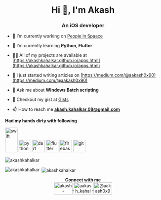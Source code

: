 <h1 align="center">Hi 👋, I'm Akash</h1>

<h3 align="center">An iOS developer</h3>

- 🔭 I’m currently working on [People In Spaace](https://github.com/akashkahalkar/PeopleInSpace)

- 🌱 I’m currently learning **Python, Flutter**

- 👨‍💻 All of my projects are available at [https://akashkahalkar.github.io/apps.html](https://akashkahalkar.github.io/apps.html)

- 📝 I just started writing articles on [https://medium.com/@aakash0x90](https://medium.com/@aakash0x90)

- 💬 Ask me about **Windows Batch scripting**

- 📜 Checkout my gist at [Gists](https://gist.github.com/akashkahalkar)

- 📫 How to reach me **akash.kahalkar.08@gmail.com**

**Had my hands dirty with following**

<p align="left">
  <img src="https://devicons.github.io/devicon/devicon.git/icons/swift/swift-original-wordmark.svg" alt="swift" width="40" height="80"/>
    <img src="https://devicons.github.io/devicon/devicon.git/icons/python/python-original.svg" alt="python" width="40" height="40"/> 
  <img src="https://www.vectorlogo.zone/logos/dartlang/dartlang-icon.svg" alt="dart" width="40" height="40"/>
  <img src="https://www.vectorlogo.zone/logos/flutterio/flutterio-icon.svg" alt="flutter" width="40" height="40"/>
  <img src="https://www.vectorlogo.zone/logos/firebase/firebase-icon.svg" alt="firebase" width="40" height="40"/> 
  <img src="https://www.vectorlogo.zone/logos/git-scm/git-scm-icon.svg" alt="git" width="40" height="40"/> 
</p>

<p align="left"> 
  <img src="https://komarev.com/ghpvc/?username=akashkahalkar" alt="akashkahalkar" />
</p>

<p>
  <img align="left" src="https://github-readme-stats.vercel.app/api/top-langs/?username=akashkahalkar&layout=compact&hide=html" alt="akashkahalkar" />
</p>

<p>
  &nbsp;<img align="center" src="https://github-readme-stats.vercel.app/api?username=akashkahalkar&show_icons=true" alt="akashkahalkar" />
</p>

<p align="center">
  <b>Connect with me</b>
  <br>
<a href="https://linkedin.com/in/akash-kahalkar" target="blank">
  <img align="center" src="https://cdn.jsdelivr.net/npm/simple-icons@3.0.1/icons/linkedin.svg" alt="akash-kahalkar" height="40" width="60" />
</a>
<a href="https://instagram.com/aakash_kahalkar" target="blank">
  <img align="center" src="https://cdn.jsdelivr.net/npm/simple-icons@3.0.1/icons/instagram.svg" alt="aakash_kahalkar" height="40" width="60" />
</a>
<a href="https://medium.com/@aakash0x90" target="blank">
  <img align="center" src="https://cdn.jsdelivr.net/npm/simple-icons@3.0.1/icons/medium.svg" alt="@aakash0x90" height="40" width="60" />
</a>
</p>
